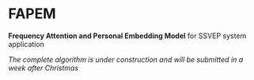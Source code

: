 # FAPEM

**Frequency Attention and Personal Embedding Model** for SSVEP system application

*The complete algorithm is under construction and will be submitted in a week after Christmas*

